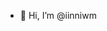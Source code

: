 - 👋 Hi, I’m @iinniwm

<!---
iinniwm/iinniwm is a ✨ special ✨ repository because its `README.md` (this file) appears on your GitHub profile.
You can click the Preview link to take a look at your changes.
--->
